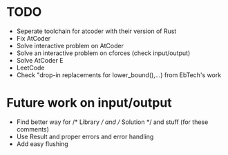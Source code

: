 # TODO
* Seperate toolchain for atcoder with their version of Rust
* Fix AtCoder 
* Solve interactive problem on AtCoder
* Solve an interactive problem on cforces (check input/output)
* Solve AtCoder E
* LeetCode
* Check "drop-in replacements for lower_bound(),...) from EbTech's work

# Future work on input/output
* Find better way for /* Library */ and /* Solution */ and stuff (for these comments)
* Use Result and proper errors and error handling
* Add easy flushing
